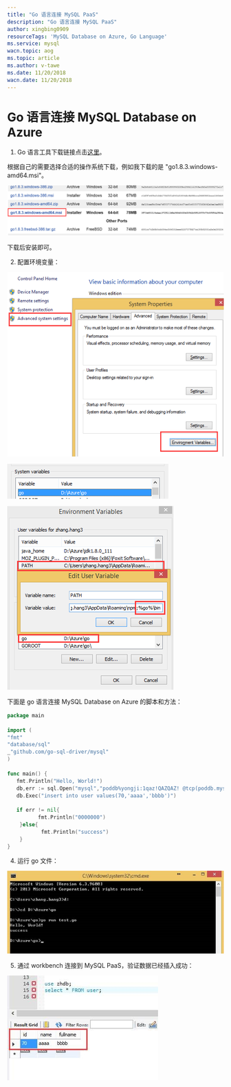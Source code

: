 ```yaml
---
title: "Go 语言连接 MySQL PaaS"
description: "Go 语言连接 MySQL PaaS"
author: xingbing0909
resourceTags: 'MySQL Database on Azure, Go Language'
ms.service: mysql
wacn.topic: aog
ms.topic: article
ms.author: v-tawe
ms.date: 11/20/2018
wacn.date: 11/20/2018
---
```


# Go 语言连接 MySQL Database on Azure

1. Go 语言工具下载链接点击[这里](https://golang.org/dl/)。

根据自己的需要选择合适的操作系统下载，例如我下载的是 "go1.8.3.windows-amd64.msi"。

![01](media/aog-mysql-howto-connect-mysql-pass-by-go-language/01.png "01")

下载后安装即可。

2. 配置环境变量：

![02](media/aog-mysql-howto-connect-mysql-pass-by-go-language/02.png "02")

![03](media/aog-mysql-howto-connect-mysql-pass-by-go-language/03.png "03")

![04](media/aog-mysql-howto-connect-mysql-pass-by-go-language/04.png "04")

下面是 go 语言连接 MySQL Database on Azure 的脚本和方法：

```go
package main

import (
"fmt"
"database/sql"
_"github.com/go-sql-driver/mysql"
)

func main() {
   fmt.Println("Hello, World!")
   db,err := sql.Open("mysql","poddb%yongji:1qaz!QAZQAZ! @tcp(poddb.mysqldb.chinacloudapi.cn:3306)/zhdb")
   db.Exec("insert into user values(70,'aaaa','bbbb')")

   if err != nil{
          fmt.Println("0000000")
    }else{
           fmt.Println("success")
    }
}
```

4. 运行 go 文件：

![05](media/aog-mysql-howto-connect-mysql-pass-by-go-language/05.jpg "05")

5. 通过 workbench 连接到 MySQL PaaS，验证数据已经插入成功：

![06](media/aog-mysql-howto-connect-mysql-pass-by-go-language/06.jpg "06")
